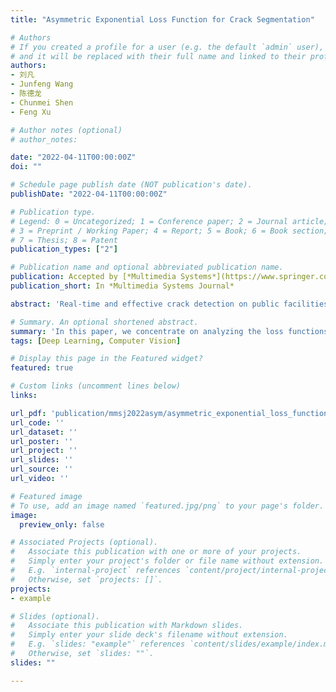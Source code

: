 ```yaml
---
title: "Asymmetric Exponential Loss Function for Crack Segmentation"

# Authors
# If you created a profile for a user (e.g. the default `admin` user), write the username (folder name) here 
# and it will be replaced with their full name and linked to their profile.
authors:
- 刘凡
- Junfeng Wang
- 陈德龙
- Chunmei Shen
- Feng Xu

# Author notes (optional)
# author_notes:

date: "2022-04-11T00:00:00Z"
doi: ""

# Schedule page publish date (NOT publication's date).
publishDate: "2022-04-11T00:00:00Z"

# Publication type.
# Legend: 0 = Uncategorized; 1 = Conference paper; 2 = Journal article;
# 3 = Preprint / Working Paper; 4 = Report; 5 = Book; 6 = Book section;
# 7 = Thesis; 8 = Patent
publication_types: ["2"]

# Publication name and optional abbreviated publication name.
publication: Accepted by [*Multimedia Systems*](https://www.springer.com/journal/530) <br/> https://doi.org/10.1007/s00530-022-00944-4
publication_short: In *Multimedia Systems Journal*

abstract: 'Real-time and effective crack detection on public facilities is significant in maintaining the facilities even saving lives. Recent methods mostly explore the impact of model structures but neglect the impact from the loss functions. In this paper, we concentrate on analyzing the loss functions during the training process of crack segmentation tasks and propose an Asymmetric Exponential Loss Function~(AELF) that addresses two key challenges, sample biases and dataset biases. For the sample biases, AELF adopts an exponential loss function, thus can assign higher weights to the "hard" samples, making the models concentrate on the crack details. For the dataset biases, AELF leverages asymmetric protocol to balance the inevitable False Positive and False Negative samples. We conduct extensive experiments on three datasets of road, dam, and wall collected from real scenes. The impressive performances reveal the effectiveness of our proposed Asymmetric Exponential Loss Function.'

# Summary. An optional shortened abstract.
summary: 'In this paper, we concentrate on analyzing the loss functions during the training process of crack segmentation tasks and propose an Asymmetric Exponential Loss Function (AELF) that addresses two key challenges in semantic segmentation: sample biases and dataset biases.'
tags: [Deep Learning, Computer Vision]

# Display this page in the Featured widget?
featured: true

# Custom links (uncomment lines below)
links:

url_pdf: 'publication/mmsj2022asym/asymmetric_exponential_loss_function_for_crack_segmentation.pdf'
url_code: ''
url_dataset: ''
url_poster: ''
url_project: ''
url_slides: ''
url_source: ''
url_video: ''

# Featured image
# To use, add an image named `featured.jpg/png` to your page's folder. 
image:
  preview_only: false

# Associated Projects (optional).
#   Associate this publication with one or more of your projects.
#   Simply enter your project's folder or file name without extension.
#   E.g. `internal-project` references `content/project/internal-project/index.md`.
#   Otherwise, set `projects: []`.
projects:
- example

# Slides (optional).
#   Associate this publication with Markdown slides.
#   Simply enter your slide deck's filename without extension.
#   E.g. `slides: "example"` references `content/slides/example/index.md`.
#   Otherwise, set `slides: ""`.
slides: ""

---
```



